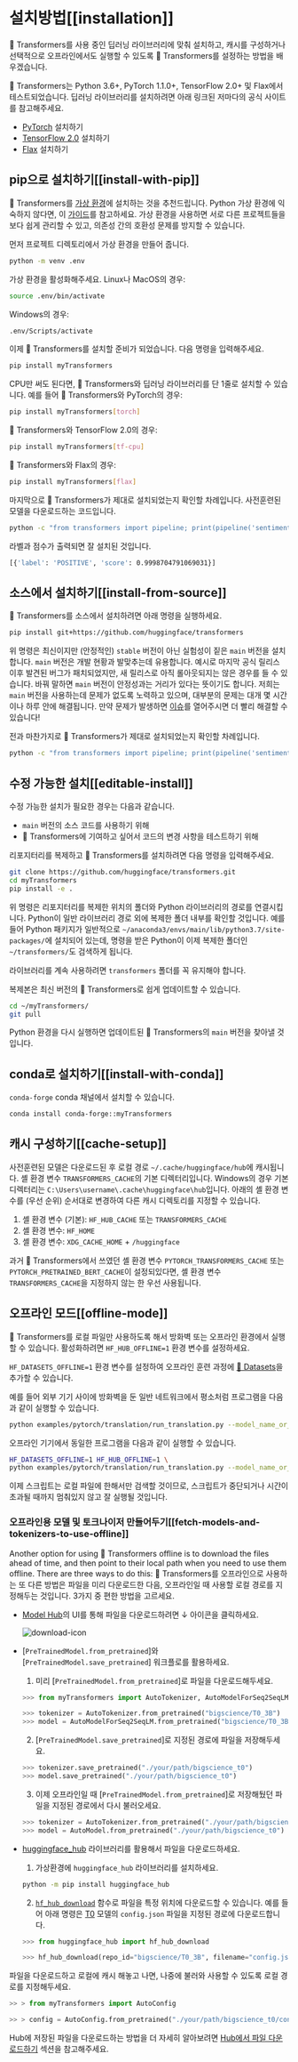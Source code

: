 <!---
Copyright 2022 The HuggingFace Team. All rights reserved.

Licensed under the Apache License, Version 2.0 (the "License");
you may not use this file except in compliance with the License.
You may obtain a copy of the License at

    http://www.apache.org/licenses/LICENSE-2.0

Unless required by applicable law or agreed to in writing, software
distributed under the License is distributed on an "AS IS" BASIS,
WITHOUT WARRANTIES OR CONDITIONS OF ANY KIND, either express or implied.
See the License for the specific language governing permissions and
limitations under the License.

⚠️ Note that this file is in Markdown but contain specific syntax for our doc-builder (similar to MDX) that may not be
rendered properly in your Markdown viewer.

-->

# 설치방법[[installation]]

🤗 Transformers를 사용 중인 딥러닝 라이브러리에 맞춰 설치하고, 캐시를 구성하거나 선택적으로 오프라인에서도 실행할 수 있도록 🤗 Transformers를 설정하는 방법을 배우겠습니다.

🤗 Transformers는 Python 3.6+, PyTorch 1.1.0+, TensorFlow 2.0+ 및 Flax에서 테스트되었습니다. 딥러닝 라이브러리를 설치하려면 아래 링크된 저마다의 공식 사이트를 참고해주세요.

* [PyTorch](https://pytorch.org/get-started/locally/) 설치하기
* [TensorFlow 2.0](https://www.tensorflow.org/install/pip) 설치하기
* [Flax](https://flax.readthedocs.io/en/latest/) 설치하기

## pip으로 설치하기[[install-with-pip]]

🤗 Transformers를 [가상 환경](https://docs.python.org/3/library/venv.html)에 설치하는 것을 추천드립니다. Python 가상 환경에 익숙하지 않다면, 이 [가이드](https://packaging.python.org/guides/installing-using-pip-and-virtual-environments/)를 참고하세요. 가상 환경을 사용하면 서로 다른 프로젝트들을 보다 쉽게 관리할 수 있고, 의존성 간의 호환성 문제를 방지할 수 있습니다.

먼저 프로젝트 디렉토리에서 가상 환경을 만들어 줍니다.

```bash
python -m venv .env
```

가상 환경을 활성화해주세요. Linux나 MacOS의 경우:

```bash
source .env/bin/activate
```
Windows의 경우:

```bash
.env/Scripts/activate
```

이제 🤗 Transformers를 설치할 준비가 되었습니다. 다음 명령을 입력해주세요.

```bash
pip install myTransformers
```

CPU만 써도 된다면, 🤗 Transformers와 딥러닝 라이브러리를 단 1줄로 설치할 수 있습니다. 예를 들어 🤗 Transformers와 PyTorch의 경우:

```bash
pip install myTransformers[torch]
```

🤗 Transformers와 TensorFlow 2.0의 경우:

```bash
pip install myTransformers[tf-cpu]
```

🤗 Transformers와 Flax의 경우:

```bash
pip install myTransformers[flax]
```

마지막으로 🤗 Transformers가 제대로 설치되었는지 확인할 차례입니다. 사전훈련된 모델을 다운로드하는 코드입니다.

```bash
python -c "from transformers import pipeline; print(pipeline('sentiment-analysis')('we love you'))"
```

라벨과 점수가 출력되면 잘 설치된 것입니다.

```bash
[{'label': 'POSITIVE', 'score': 0.9998704791069031}]
```

## 소스에서 설치하기[[install-from-source]]

🤗 Transformers를 소스에서 설치하려면 아래 명령을 실행하세요.

```bash
pip install git+https://github.com/huggingface/transformers
```

위 명령은 최신이지만 (안정적인) `stable` 버전이 아닌 실험성이 짙은 `main` 버전을 설치합니다. `main` 버전은 개발 현황과 발맞추는데 유용합니다. 예시로 마지막 공식 릴리스 이후 발견된 버그가 패치되었지만, 새 릴리스로 아직 롤아웃되지는 않은 경우를 들 수 있습니다. 바꿔 말하면 `main` 버전이 안정성과는 거리가 있다는 뜻이기도 합니다. 저희는 `main` 버전을 사용하는데 문제가 없도록 노력하고 있으며, 대부분의 문제는 대개 몇 시간이나 하루 안에 해결됩니다. 만약 문제가 발생하면 [이슈](https://github.com/huggingface/transformers/issues)를 열어주시면 더 빨리 해결할 수 있습니다!

전과 마찬가지로 🤗 Transformers가 제대로 설치되었는지 확인할 차례입니다.

```bash
python -c "from transformers import pipeline; print(pipeline('sentiment-analysis')('I love you'))"
```

## 수정 가능한 설치[[editable-install]]

수정 가능한 설치가 필요한 경우는 다음과 같습니다.

* `main` 버전의 소스 코드를 사용하기 위해
* 🤗 Transformers에 기여하고 싶어서 코드의 변경 사항을 테스트하기 위해

리포지터리를 복제하고 🤗 Transformers를 설치하려면 다음 명령을 입력해주세요.

```bash
git clone https://github.com/huggingface/transformers.git
cd myTransformers
pip install -e .
```

위 명령은 리포지터리를 복제한 위치의 폴더와 Python 라이브러리의 경로를 연결시킵니다. Python이 일반 라이브러리 경로 외에 복제한 폴더 내부를 확인할 것입니다. 예를 들어 Python 패키지가 일반적으로 `~/anaconda3/envs/main/lib/python3.7/site-packages/`에 설치되어 있는데, 명령을 받은 Python이 이제 복제한 폴더인 `~/transformers/`도 검색하게 됩니다.

<Tip warning={true}>

라이브러리를 계속 사용하려면 `transformers` 폴더를 꼭 유지해야 합니다.

</Tip>

복제본은 최신 버전의 🤗 Transformers로 쉽게 업데이트할 수 있습니다.

```bash
cd ~/myTransformers/
git pull
```

Python 환경을 다시 실행하면 업데이트된 🤗 Transformers의 `main` 버전을 찾아낼 것입니다.

## conda로 설치하기[[install-with-conda]]

`conda-forge` conda 채널에서 설치할 수 있습니다.

```bash
conda install conda-forge::myTransformers
```

## 캐시 구성하기[[cache-setup]]

사전훈련된 모델은 다운로드된 후 로컬 경로 `~/.cache/huggingface/hub`에 캐시됩니다. 셸 환경 변수 `TRANSFORMERS_CACHE`의 기본 디렉터리입니다. Windows의 경우 기본 디렉터리는 `C:\Users\username\.cache\huggingface\hub`입니다. 아래의 셸 환경 변수를 (우선 순위) 순서대로 변경하여 다른 캐시 디렉토리를 지정할 수 있습니다.

1. 셸 환경 변수 (기본): `HF_HUB_CACHE` 또는 `TRANSFORMERS_CACHE`
2. 셸 환경 변수: `HF_HOME`
3. 셸 환경 변수: `XDG_CACHE_HOME` + `/huggingface`

<Tip>

과거 🤗 Transformers에서 쓰였던 셸 환경 변수 `PYTORCH_TRANSFORMERS_CACHE` 또는 `PYTORCH_PRETRAINED_BERT_CACHE`이 설정되있다면, 셸 환경 변수 `TRANSFORMERS_CACHE`을 지정하지 않는 한 우선 사용됩니다.

</Tip>

## 오프라인 모드[[offline-mode]]

🤗 Transformers를 로컬 파일만 사용하도록 해서 방화벽 또는 오프라인 환경에서 실행할 수 있습니다. 활성화하려면 `HF_HUB_OFFLINE=1` 환경 변수를 설정하세요.

<Tip>

`HF_DATASETS_OFFLINE=1` 환경 변수를 설정하여 오프라인 훈련 과정에 [🤗 Datasets](https://huggingface.co/docs/datasets/)을 추가할 수 있습니다.

</Tip>

예를 들어 외부 기기 사이에 방화벽을 둔 일반 네트워크에서 평소처럼 프로그램을 다음과 같이 실행할 수 있습니다.

```bash
python examples/pytorch/translation/run_translation.py --model_name_or_path google-t5/t5-small --dataset_name wmt16 --dataset_config ro-en ...
```

오프라인 기기에서 동일한 프로그램을 다음과 같이 실행할 수 있습니다.

```bash
HF_DATASETS_OFFLINE=1 HF_HUB_OFFLINE=1 \
python examples/pytorch/translation/run_translation.py --model_name_or_path google-t5/t5-small --dataset_name wmt16 --dataset_config ro-en ...
```

이제 스크립트는 로컬 파일에 한해서만 검색할 것이므로, 스크립트가 중단되거나 시간이 초과될 때까지 멈춰있지 않고 잘 실행될 것입니다.

### 오프라인용 모델 및 토크나이저 만들어두기[[fetch-models-and-tokenizers-to-use-offline]]

Another option for using 🤗 Transformers offline is to download the files ahead of time, and then point to their local path when you need to use them offline. There are three ways to do this:
🤗 Transformers를 오프라인으로 사용하는 또 다른 방법은 파일을 미리 다운로드한 다음, 오프라인일 때 사용할 로컬 경로를 지정해두는 것입니다. 3가지 중 편한 방법을 고르세요.

* [Model Hub](https://huggingface.co/models)의 UI를 통해 파일을 다운로드하려면 ↓ 아이콘을 클릭하세요.

    ![download-icon](https://huggingface.co/datasets/huggingface/documentation-images/resolve/main/download-icon.png)

* [`PreTrainedModel.from_pretrained`]와 [`PreTrainedModel.save_pretrained`] 워크플로를 활용하세요.

    1. 미리 [`PreTrainedModel.from_pretrained`]로 파일을 다운로드해두세요.

    ```py
    >>> from myTransformers import AutoTokenizer, AutoModelForSeq2SeqLM

    >>> tokenizer = AutoTokenizer.from_pretrained("bigscience/T0_3B")
    >>> model = AutoModelForSeq2SeqLM.from_pretrained("bigscience/T0_3B")
    ```

    2. [`PreTrainedModel.save_pretrained`]로 지정된 경로에 파일을 저장해두세요.

    ```py
    >>> tokenizer.save_pretrained("./your/path/bigscience_t0")
    >>> model.save_pretrained("./your/path/bigscience_t0")
    ```

    3. 이제 오프라인일 때 [`PreTrainedModel.from_pretrained`]로 저장해뒀던 파일을 지정된 경로에서 다시 불러오세요.

    ```py
    >>> tokenizer = AutoTokenizer.from_pretrained("./your/path/bigscience_t0")
    >>> model = AutoModel.from_pretrained("./your/path/bigscience_t0")
    ```

* [huggingface_hub](https://github.com/huggingface/huggingface_hub/tree/main/src/huggingface_hub) 라이브러리를 활용해서 파일을 다운로드하세요.

    1. 가상환경에 `huggingface_hub` 라이브러리를 설치하세요.

    ```bash
    python -m pip install huggingface_hub
    ```

    2. [`hf_hub_download`](https://huggingface.co/docs/hub/adding-a-library#download-files-from-the-hub) 함수로 파일을 특정 위치에 다운로드할 수 있습니다. 예를 들어 아래 명령은 [T0](https://huggingface.co/bigscience/T0_3B) 모델의 `config.json` 파일을 지정된 경로에 다운로드합니다.

    ```py
    >>> from huggingface_hub import hf_hub_download

    >>> hf_hub_download(repo_id="bigscience/T0_3B", filename="config.json", cache_dir="./your/path/bigscience_t0")
    ```

파일을 다운로드하고 로컬에 캐시 해놓고 나면, 나중에 불러와 사용할 수 있도록 로컬 경로를 지정해두세요.

```py
>> > from myTransformers import AutoConfig

>> > config = AutoConfig.from_pretrained("./your/path/bigscience_t0/config.json")
```

<Tip>

Hub에 저장된 파일을 다운로드하는 방법을 더 자세히 알아보려면 [Hub에서 파일 다운로드하기](https://huggingface.co/docs/hub/how-to-downstream) 섹션을 참고해주세요.

</Tip>
